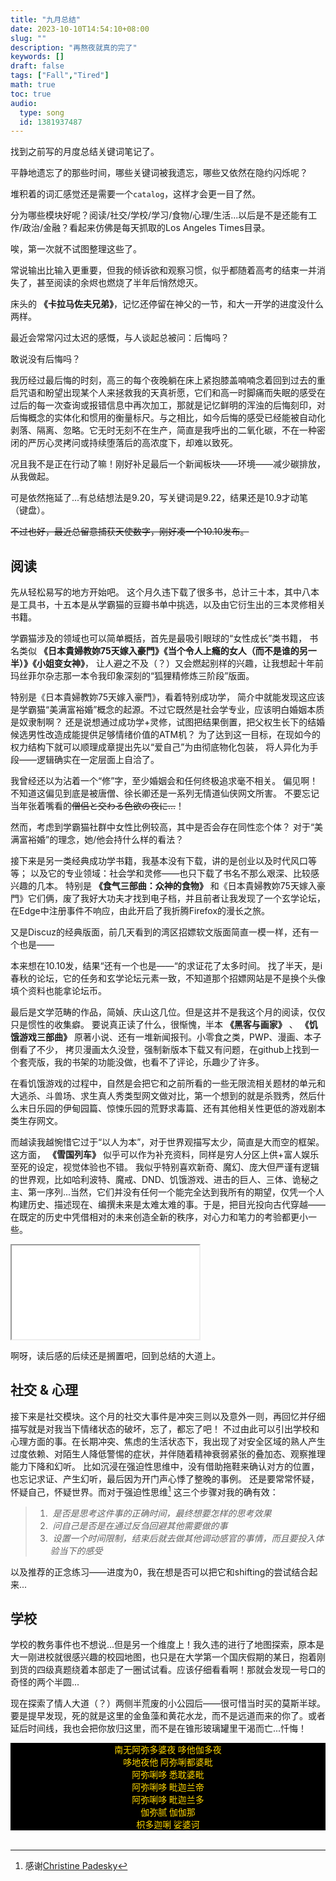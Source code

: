```yaml
---
title: "九月总结"
date: 2023-10-10T14:54:10+08:00
slug: ""
description: "再熬夜就真的完了"
keywords: []
draft: false
tags: ["Fall","Tired"]
math: true
toc: true
audio:
  type: song
  id: 1381937487
---
```


找到之前写的月度总结关键词笔记了。

平静地遗忘了的那些时间，哪些关键词被我遗忘，哪些又依然在隐约闪烁呢？

堆积着的词汇感觉还是需要一个`catalog`，这样才会更一目了然。

分为哪些模块好呢？阅读/社交/学校/学习/食物/心理/生活...以后是不是还能有工作/政治/金融？看起来仿佛是每天抓取的Los Angeles Times目录。

唉，第一次就不试图整理这些了。

常说输出比输入更重要，但我的倾诉欲和观察习惯，似乎都随着高考的结束一并消失了，甚至阅读的余烬也燃烧了半年后悄然熄灭。

床头的 **《卡拉马佐夫兄弟》**，记忆还停留在神父的一节，和大一开学的进度没什么两样。

最近会常常闪过太迟的感慨，与人谈起总被问：后悔吗？

敢说没有后悔吗？

我历经过最后悔的时刻，高三的每个夜晚躺在床上紧抱膝盖喃喃念着回到过去的重启咒语和盼望出现某个人来拯救我的天真祈愿，它们和高一时脚痛而失眠的感受在过后的每一次查询或报错信息中再次加工，那就是记忆鲜明的浑浊的后悔刻印，对后悔概念的实体化和惯用的衡量标尺。与之相比，如今后悔的感受已经能被自动化剥落、隔离、忽略。它无时无刻不在生产，简直是我呼出的二氧化碳，不在一种密闭的严厉心灵拷问或持续堕落后的高浓度下，却难以致死。

况且我不是正在行动了嘛！刚好补足最后一个新闻板块——环境——减少碳排放，从我做起。

可是依然拖延了...有总结想法是9.20，写关键词是9.22，结果还是10.9才动笔（键盘）。

~~不过也好，最近总留意捕获天使数字，刚好凑一个10.10发布。~~

## 阅读

先从轻松易写的地方开始吧。
这个月久违下载了很多书，总计三十本，其中八本是工具书，十五本是从学霸猫的豆瓣书单中挑选，以及由它衍生出的三本灵修相关书籍。

学霸猫涉及的领域也可以简单概括，首先是最吸引眼球的“女性成长”类书籍，
书名类似 **《日本貴婦教妳75天嫁入豪門》《当个令人上瘾的女人（而不是谁的另一半）》《小姐变女神》**，
让人避之不及（？）又会燃起别样的兴趣，让我想起十年前玛丝菲尔杂志那一本令我印象深刻的“狐狸精修炼三阶段”版面。

特别是《日本貴婦教妳75天嫁入豪門》，看着特别成功学，
简介中就能发现这应该是学霸猫“美满富裕婚”概念的起源。不过它既然是社会学专业，应该明白婚姻本质是奴隶制啊？
还是说想通过成功学+灵修，试图把结果倒置，把父权生长下的结婚候选男性改造成能提供足够情绪价值的ATM机？
为了达到这一目标，在现如今的权力结构下就可以顺理成章提出先以“爱自己”为由彻底物化包装，
将人异化为手段——逻辑确实在一定层面上自洽了。

我曾经还以为沾着一个“修”字，至少婚姻会和任何终极追求毫不相关。
偏见啊！不知道这偏见到底是被唐僧、徐长卿还是一系列无情道仙侠网文所害。
不要忘记当年张着嘴看的~~僧侣と交わる色欲の夜に…~~！

然而，考虑到学霸猫社群中女性比例较高，其中是否会存在同性恋个体？
对于“美满富裕婚”的理念，她/他会持什么样的看法？

接下来是另一类经典成功学书籍，我基本没有下载，讲的是创业以及时代风口等等；
以及它的专业领域：社会学和灵修——也只下载了书名不那么艰深、比较感兴趣的几本。
特别是 **《食气三部曲：众神的食物》** 和《日本貴婦教妳75天嫁入豪門》它们俩，废了我好大功夫才找到电子档，并且前者让我发现了一个玄学论坛，在Edge中注册事件不响应，由此开启了我折腾Firefox的漫长之旅。

又是Discuz的经典版面，前几天看到的湾区招嫖软文版面简直一模一样，还有一个也是——

本来想在10.10发，结果“还有一个也是——“的求证花了太多时间。
找了半天，是i春秋的论坛，它的任务和玄学论坛元素一致，不知道那个招嫖网站是不是换个头像填个资料也能拿论坛币。

最后是文学范畴的作品，简媜、庆山这几位。但是这并不是我这个月的阅读，仅仅只是惯性的收集癖。
要说真正读了什么，很惭愧，半本 **《黑客与画家》** 、 **《饥饿游戏三部曲》** 原著小说、还有一堆新闻报刊。小零食之类，PWP、漫画、本子倒看了不少，
拷贝漫画太久没登，强制新版本下载又有问题，在github上找到一个套壳版，我的书架的功能没做，也看不了评论，乐趣少了许多。

在看饥饿游戏的过程中，自然是会把它和之前所看的一些无限流相关题材的单元和大逃杀、斗兽场、求生真人秀类型网文做对比，第一个想到的就是杀戮秀，然后什么末日乐园的伊甸园篇、惊悚乐园的荒野求毒篇、还有其他相关性更低的游戏剧本类生存网文。

而越读我越惋惜它过于“以人为本”，对于世界观描写太少，简直是大而空的框架。
这方面， **《雪国列车》** 似乎可以作为补充资料，同样是穷人分区上供+富人娱乐至死的设定，视觉体验也不错。
我似乎特别喜欢新奇、魔幻、庞大但严谨有逻辑的世界观，比如哈利波特、魔戒、DND、饥饿游戏、进击的巨人、三体、诡秘之主、第一序列...当然，它们并没有任何一个能完全达到我所有的期望，仅凭一个人构建历史、描述现在、编撰未来是太难太难的事。于是，把目光投向古代穿越——在既定的历史中凭借相对的未来创造全新的秩序，对心力和笔力的考验都更小一些。

<p><iframe class="fuck" src="//player.bilibili.com/player.html?aid=925748983&bvid=BV1rT4y1u72v&cid=189735455&p=0&autoplay=0&high_quality=1"> </iframe>

啊呀，读后感的后续还是搁置吧，回到总结的大道上。

## 社交 & 心理

接下来是社交模块。这个月的社交大事件是冲突三则以及意外一则，再回忆并仔细描写就是对我当下情绪状态的破坏，忘了，都忘了吧！
不过由此可以引出学校和心理方面的事。在长期冲突、焦虑的生活状态下，我出现了对安全区域的熟人产生过度依赖、对陌生人降低警惕的症状，并伴随着精神衰弱紧张的叠加态、观察推理能力下降和幻听。
比如沉浸在强迫性思维中，没有借助拖鞋来确认对方的位置，也忘记求证、产生幻听，最后因为开门声心悸了整晚的事例。
还是要常常怀疑，怀疑自己，怀疑世界。而对于强迫性思维[^1] 这三个步骤对我的确有效：

> 1. &nbsp;*是否是思考这件事的正确时间，最终想要怎样的思考效果*<br>
> 2. &nbsp;*问自己是否是在通过反刍回避其他需要做的事*<br>
> 3. &nbsp;*设置一个时间限制，结束后就去做其他调动感官的事情，而且要投入体验当下的感受* 


以及推荐的正念练习——进度为0，我在想是否可以把它和shifting的尝试结合起来...



## 学校

学校的教务事件也不想说...但是另一个维度上！我久违的进行了地图探索，原本是大一刚进校就很感兴趣的校园地图，也只是在大学第一个国庆假期的某日，抱着刚到货的四级真题绕着本部走了一圈试试看。应该仔细看看啊！那就会发现一号口的奇怪的两个半圆...

现在探索了情人大道（？）两侧半荒废的小公园后——很可惜当时买的莫斯半球。要是提早发现，死的就是这里的金鱼藻和黄花水龙，而不是远道而来的你了。或者延后时间线，我也会把你放归这里，而不是在锥形玻璃罐里干渴而亡...忏悔！

<p>
<div style="font-family:仿宋; color: #FFD700; background-color: #000000; " align="center">
南无阿弥多婆夜 哆他伽多夜
<br>哆地夜他 阿弥唎都婆毗
<br>阿弥唎哆 悉耽婆毗
<br>阿弥唎哆 毗迦兰帝
<br>阿弥唎哆 毗迦兰多
<br>伽弥腻 伽伽那
<br>枳多迦唎 娑婆诃
</div><br>


[^1]:感谢[Christine Padesky](https://www.youtube.com/watch?v=4--6hreW2uQ)



